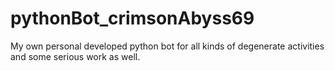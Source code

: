 # pythonBot_crimsonAbyss69
My own personal developed python bot for all kinds of degenerate activities and some serious work as well.
